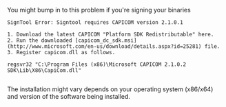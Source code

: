 You might bump in to this problem if you're signing your binaries 

`SignTool Error: Signtool requires CAPICOM version 2.1.0.1`


```
1. Download the latest CAPICOM "Platform SDK Redistributable" here. 
2. Run the downloaded [capicom_dc_sdk.msi](http://www.microsoft.com/en-us/download/details.aspx?id=25281) file. 
3. Register capicom.dll as follows.

regsvr32 "C:\Program Files (x86)\Microsoft CAPICOM 2.1.0.2 SDK\Lib\X86\CapiCom.dll"


```

The installation might vary depends on your operating system (x86/x64) and version of the software being installed.
